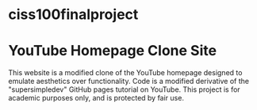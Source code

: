 # ciss100finalproject
# YouTube Homepage Clone Site

This website is a modified clone of the YouTube homepage designed to emulate aesthetics over functionality.
Code is a modified derivative of the "supersimpledev" GitHub pages tutorial on YouTube.
This project is for academic purposes only, and is protected by fair use.
